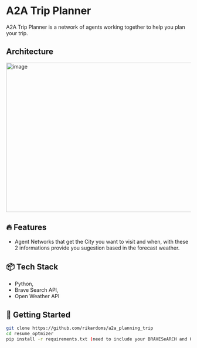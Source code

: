# A2A Trip Planner
A2A Trip Planner is a network of agents working together to help you plan your trip.

## Architecture

<img width="1076" height="408" alt="image" src="https://github.com/user-attachments/assets/b6e772a7-5471-4462-acd1-346b5a1202ba" />



## 🔥 Features
- Agent Networks that get the City you want to visit and when, with these 2 informations provide you sugestion based in the forecast weather.

## 📦 Tech Stack
- Python,
- Brave Search API,
- Open Weather API

## 🚀 Getting Started

```bash
git clone https://github.com/rikardoms/a2a_planning_trip
cd resume_optmizer
pip install -r requirements.txt (need to include your BRAVESeARCH and OPENWEATHER KEYs in the .env file)

